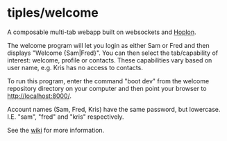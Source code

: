 # tiples/welcome
A composable multi-tab webapp built on websockets and [Hoplon](https://github.com/hoplon/hoplon#readme).

The welcome program will let you login as either Sam or Fred and then displays "Welcome {Sam|Fred}".
You can then select the tab/capability of interest: welcome, profile or contacts.
These capabilities vary based on user name, e.g. Kris has no access to contacts.

To run this program, enter the command "boot dev" from the welcome repository directory on your computer
and then point your browser to [http://localhost:8000/](http://localhost:8000/).

Account names (Sam, Fred, Kris) have the same password, 
but lowercase. I.E. "sam", "fred" and "kris" respectively.

See the [wiki](https://github.com/tiples/welcome/wiki) for more information.

